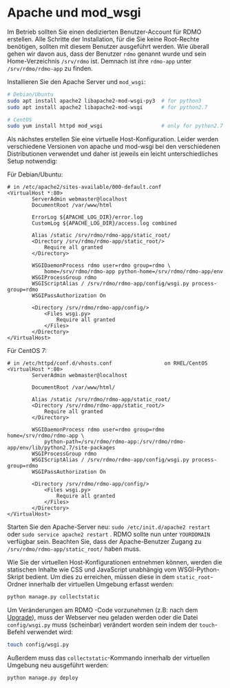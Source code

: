 # Apache und mod_wsgi

Im Betrieb sollten Sie einen dedizierten Benutzer-Account für RDMO erstellen. Alle Schritte der Installation, für die Sie keine Root-Rechte benötigen, sollten mit diesem Benutzer ausgeführt werden. Wie überall gehen wir davon aus, dass der Benutzer `rdmo` genannt wurde und sein Home-Verzeichnis `/srv/rdmo` ist. Demnach ist ihre `rdmo-app` unter `/srv/rdmo/rdmo-app` zu finden.

Installieren Sie den Apache Server und `mod_wsgi`:

```bash
# Debian/Ubuntu
sudo apt install apache2 libapache2-mod-wsgi-py3  # for python3
sudo apt install apache2 libapache2-mod-wsgi      # for python2.7

# CentOS
sudo yum install httpd mod_wsgi                   # only for python2.7
```

Als nächstes erstellen Sie eine virtuelle Host-Konfiguration. Leider werden verschiedene Versionen von apache und mod-wsgi bei den verschiedenen Distributionen verwendet und daher ist jeweils ein leicht unterschiedliches Setup notwendig:

Für Debian/Ubuntu:

```
# in /etc/apache2/sites-available/000-default.conf
<VirtualHost *:80>
        ServerAdmin webmaster@localhost
        DocumentRoot /var/www/html

        ErrorLog ${APACHE_LOG_DIR}/error.log
        CustomLog ${APACHE_LOG_DIR}/access.log combined

        Alias /static /srv/rdmo/rdmo-app/static_root/
        <Directory /srv/rdmo/rdmo-app/static_root/>
            Require all granted
        </Directory>

        WSGIDaemonProcess rdmo user=rdmo group=rdmo \
            home=/srv/rdmo/rdmo-app python-home=/srv/rdmo/rdmo-app/env
        WSGIProcessGroup rdmo
        WSGIScriptAlias / /srv/rdmo/rdmo-app/config/wsgi.py process-group=rdmo
        WSGIPassAuthorization On

        <Directory /srv/rdmo/rdmo-app/config/>
            <Files wsgi.py>
                Require all granted
            </Files>
        </Directory>
</VirtualHost>
```

Für CentOS 7:

```
# in /etc/httpd/conf.d/vhosts.conf                 on RHEL/CentOS
<VirtualHost *:80>
        ServerAdmin webmaster@localhost

        DocumentRoot /var/www/html/

        Alias /static /srv/rdmo/rdmo-app/static_root/
        <Directory /srv/rdmo/rdmo-app/static_root/>
            Require all granted
        </Directory>

        WSGIDaemonProcess rdmo user=rdmo group=rdmo home=/srv/rdmo/rdmo-app \
            python-path=/srv/rdmo/rdmo-app:/srv/rdmo/rdmo-app/env/lib/python2.7/site-packages
        WSGIProcessGroup rdmo
        WSGIScriptAlias / /srv/rdmo/rdmo-app/config/wsgi.py process-group=rdmo
        WSGIPassAuthorization On

        <Directory /srv/rdmo/rdmo-app/config/>
            <Files wsgi.py>
                Require all granted
            </Files>
        </Directory>
</VirtualHost>
```

Starten Sie den Apache-Server neu: `sudo /etc/init.d/apache2 restart` oder `sudo service apache2 restart` . RDMO sollte nun unter `YOURDOMAIN` verfügbar sein. Beachten Sie, dass der Apache-Benutzer Zugang zu `/srv/rdmo/rdmo-app/static_root/` haben muss.

Wie Sie der virtuellen Host-Konfigurationen entnehmen können, werden die statischen Inhalte wie CSS und JavaScript unabhängig vom WSGI-Python-Skript bedient. Um dies zu erreichen, müssen diese in dem `static_root`-Ordner innerhalb der virtuellen Umgebung erfasst werden:

```bash
python manage.py collectstatic
```

Um Veränderungen am RDMO -Code vorzunehmen (z.B: nach dem [Upgrade](../../upgrade/index.html)), muss der Webserver neu geladen werden oder die Datei `config/wsgi.py` muss (scheinbar) verändert worden sein indem der `touch`-Befehl verwendet wird:

```bash
touch config/wsgi.py
```

Außerdem muss das `collectstatic`-Kommando innerhalb der virtuellen Umgebung neu ausgeführt werden:

```bash
python manage.py deploy
```
